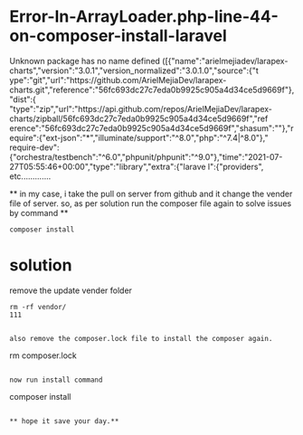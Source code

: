 # Error-In-ArrayLoader.php-line-44-on-composer-install-laravel
Unknown package has no name defined ([{"name":"arielmejiadev\/larapex-charts","version":"3.0.1","version_normalized":"3.0.1.0","source":{"t     ype":"git","url":"https:\/\/github.com\/ArielMejiaDev\/larapex-charts.git","reference":"56fc693dc27c7eda0b9925c905a4d34ce5d9669f"},"dist":{     "type":"zip","url":"https:\/\/api.github.com\/repos\/ArielMejiaDev\/larapex-charts\/zipball\/56fc693dc27c7eda0b9925c905a4d34ce5d9669f","ref     erence":"56fc693dc27c7eda0b9925c905a4d34ce5d9669f","shasum":""},"require":{"ext-json":"*","illuminate\/support":"^8.0","php":"^7.4|^8.0"},"     require-dev":{"orchestra\/testbench":"^6.0","phpunit\/phpunit":"^9.0"},"time":"2021-07-27T05:55:46+00:00","type":"library","extra":{"larave     l":{"providers", etc.............


** in my case, i take the pull on server from github and it change the vender file of server.
so, as per solution run the composer file again to solve issues by command **
```
composer install
```

# solution

remove the update vender folder 
```
rm -rf vendor/
111


also remove the composer.lock file to install the composer again.
```
rm composer.lock
```

now run install command
```
composer install
```

** hope it save your day.**


